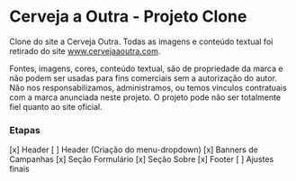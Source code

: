 # Cerveja a Outra - Projeto Clone

<p>Clone do site a Cerveja Outra. Todas as imagens e conteúdo textual foi retirado  do site <a href="http://www.cervejaaoutra.com/site/index.html" target="_blank" title="www.cervejaaoutra.com">www.cervejaaoutra.com</a>.</p>
<p>Fontes, imagens, cores, conteúdo textual, são de propriedade da marca e não podem ser usadas para fins comerciais sem a autorização do autor. Não nos responsabilizamos, administramos, ou temos vinculos contratuais com a marca anunciada neste projeto. O projeto pode não ser totalmente fiel quanto ao site oficial.</p>

### Etapas

[x] Header
[ ] Header (Criação do menu-dropdown)
[x] Banners de Campanhas
[x] Seção Formulário
[x] Seção Sobre
[x] Footer
[ ] Ajustes finais